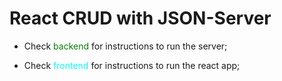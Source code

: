 # React CRUD with JSON-Server
- Check <span style="color: green"> backend </span> for instructions to run the server;
  
- Check <span style="color: aqua"> frontend </span> for instructions to run the react app;